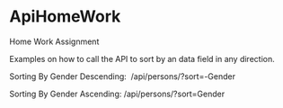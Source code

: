 # ApiHomeWork
Home Work Assignment

Examples on how to call the API to sort by an data field in any direction.

Sorting By Gender Descending:  /api/persons/?sort=-Gender

Sorting By Gender Ascending: /api/persons/?sort=Gender
